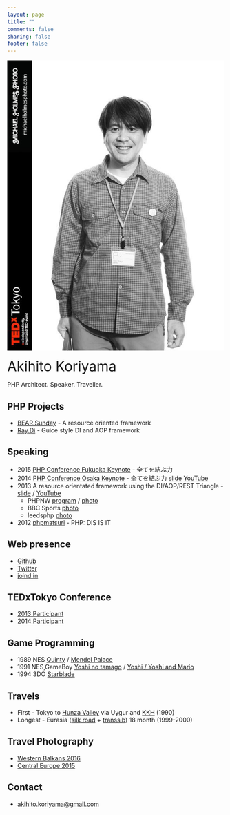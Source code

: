 ```yaml
---
layout: page
title: ""
comments: false
sharing: false
footer: false
---
```

![Akihito Koriyamasss](/images/akihito_koriyama.jpg)

<div style="font-size:32px;">Akihito Koriyama</div>
<p>PHP Architect. Speaker. Traveller.</p>

## PHP Projects

 * [BEAR.Sunday](https://github.com/koriym/BEAR.Sunday) - A resource oriented framework
 * [Ray.Di](https://github.com/koriym/Ray.Di) - Guice style DI and AOP framework

## Speaking

 * 2015 [PHP Conference Fukuoka Keynote](http://phpcon.fukuoka.jp/2015/index.html) - 全てを結ぶ力
 * 2014 [PHP Conference Osaka Keynote](http://conference.kphpug.jp/2014/) - 全てを結ぶ力 [slide](http://www.slideshare.net/akihito.koriyama/php2014-gm) [YouTube](https://www.youtube.com/watch?v=wMYW-ox3BIg)
 * 2013  A resource orientated framework using the DI/AOP/REST Triangle -  [slide](https://speakerdeck.com/koriym/rest-triangle) / [YouTube](https://www.youtube.com/watch?v=dsGv3x87jcQ)
   * PHPNW [program](http://conference.phpnw.org.uk/phpnw13/schedule/akihito-koriyama-richard-mcintyre/) / [photo](https://goo.gl/photos/BnwWuBtJYo6b77158)
   * BBC Sports [photo](https://goo.gl/photos/1qKMhfD9fxY3HsaV6)
   * leedsphp [photo](https://goo.gl/photos/Bg9YdAcu3zc4fxTm6)
 * 2012 [phpmatsuri](http://www.phpmatsuri.net/2012/session.html) - PHP: DIS IS IT

## Web presence

 * [Github](https://github.com/koriym)
 * [Twitter](https://twitter.com/koriym)
 * [joind.in](https://joind.in/user/view/21191)

## TEDxTokyo Conference

 * [2013 Participant](http://koriym.github.io/tedxtokyo2013/)
 * [2014 Participant](http://koriym.github.io/blog/2014/06/10/tedxtokyo-2014/)

## Game Programming

 * 1989 NES [Quinty](http://ja.wikipedia.org/wiki/%E3%82%AF%E3%82%A4%E3%83%B3%E3%83%86%E3%82%A3) / [Mendel Palace](http://en.wikipedia.org/wiki/Mendel_Palace)
 * 1991 NES,GameBoy [Yoshi no tamago](http://ja.wikipedia.org/wiki/%E3%83%A8%E3%83%83%E3%82%B7%E3%83%BC%E3%81%AE%E3%81%9F%E3%81%BE%E3%81%94)  / [Yoshi / Yoshi and Mario](http://en.wikipedia.org/wiki/Yoshi_\(video_game\))
 * 1994 3DO [Starblade](http://en.wikipedia.org/wiki/Starblade)

## Travels

 * First - Tokyo to [Hunza Valley](http://en.wikipedia.org/wiki/Hunza_Valley) via Uygur and [KKH](http://en.wikipedia.org/wiki/Karakoram_Highway) (1990)
 * Longest - Eurasia ([silk road](http://en.wikipedia.org/wiki/Silk_route) + [transsib](http://en.wikipedia.org/wiki/Transsib)) 18 month (1999-2000)

## Travel Photography

 * [Western Balkans 2016](https://goo.gl/photos/a3drwHCN4rt8hwfy6)
 * [Central Europe 2015](https://goo.gl/photos/NEtgmRRGgZdsq8Gm6)

## Contact

 * akihito.koriyama@gmail.com
